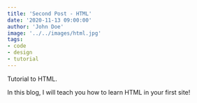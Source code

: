```yaml
---
title: 'Second Post - HTML'
date: '2020-11-13 09:00:00'
author: 'John Doe'
image: '../../images/html.jpg'
tags:
- code
- design
- tutorial
---
```


Tutorial to HTML. 

In this blog, I will teach you how to learn HTML in your first site! 